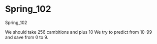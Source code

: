 # Spring_102
Spring_102

We should take 256 cambitions and plus 10 We try to predict from 10-99 and save from 0 to 9.
